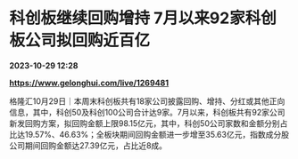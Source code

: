 # 科创板继续回购增持 7月以来92家科创板公司拟回购近百亿

**2023-10-29 12:28**

**https://www.gelonghui.com/live/1269481**

格隆汇10月29日｜本周末科创板共有18家公司披露回购、增持、分红或其他正向信息，其中，科创50及科创100公司合计达9家。7月以来，科创板共有92家公司新发回购方案，拟回购金额上限98.15亿元，其中，科创50公司家数和金额分别占比达19.57%、46.63%；全板块期间回购金额进一步增至35.63亿元，指数成分股公司期间回购金额达27.39亿元，占比近8成。